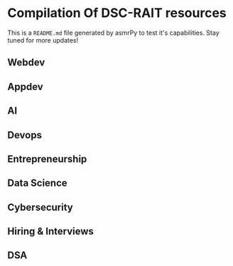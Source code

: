 



# Compilation Of DSC-RAIT resources


This is a ``README.md`` file generated by asmrPy to test it's capabilities. Stay tuned for more updates!
## Webdev

## Appdev

## AI

## Devops

## Entrepreneurship

## Data Science

## Cybersecurity

## Hiring & Interviews

## DSA
